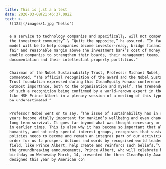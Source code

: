 ```yaml
---
title: This is just a a test
date: 2020-03-08T21:46:37.092Z
text: >-
  ![123](/images/1.jpg "hello")


  e a service to technology companies and specifically, will not compete with
  the investment community”.\ “Quite the opposite,” he assured. “In fact, its
  model will be to help companies become investor-ready, bridge financing at a
  fair and reasonable margin above the investment bank’s cost of money, and will
  enable companies to strengthen their boards, their management teams, their
  documentation and their intellectual property portfolios.”


  Chairman of the Nobel Sustainability Trust, Professor Michael Nobel,
  commented, “The official recognition of the award and the Nobel Sustainability
  Trust foundation expressed during this CleanEquity Monaco conference is of
  outmost importance, both to the organisation and myself. The tremendous value
  of such a recognition being confirmed by a world-renown expert in the field
  like HSH Prince Albert in a plenary session of a meeting of this type cannot
  be underestimated.”


  Professor Nobel went on to say, “The issue of sustainability has in recent
  years become vitally important for mankind’s wellbeing and even chances of
  long term survival. It goes far beyond what was thought necessary or important
  in earlier times. This is also why it has become so important that all of
  humanity, and not only special interest groups, recognises that sustainability
  policies needs to become and remain an integral part of our activities in
  order for us to prosper. Actions and words by recognised world leaders in the
  field, like Prince Albert, help create and reinforce such beliefs.”\ Following
  the groundbreaking announcements, Prince Albert, who will celebrate his 60th
  birthday on Wednesday March, 14, presented the three CleanEquity Awards,
  designed this year by American con
---
```


